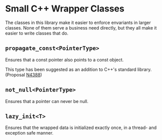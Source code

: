 # Small C++ Wrapper Classes

The classes in this library make it easier to enforce envariants in larger classes.
None of them serve a business need directly, but they all make it easier to write classes that do.

## `propagate_const<PointerType>`

Ensures that a const pointer also points to a const object.

This type has been suggested as an addition to C++'s standard library. (Proposal [N4388](https://www.open-std.org/jtc1/sc22/wg21/docs/papers/2015/n4388.html))

## `not_null<PointerType>`

Ensures that a pointer can never be null.

## `lazy_init<T>`

Ensures that the wrapped data is initialized exactly once, in a thread- and exception safe manner.